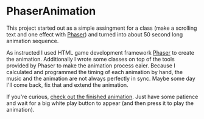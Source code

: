 # PhaserAnimation

This project started out as a simple assingment for a class (make a scrolling text and one effect with [Phaser](http://phaser.io)) and turned into about 50 second long animation sequence.

As instructed I used HTML game development framework [Phaser](http://phaser.io) to create the animation. Additionally I wrote some classes on top of the tools provided by Phaser to make the animation process eaier. Because I calculated and programmed the timing of each animation by hand, the music and the animation are not always perfectly in sync. Maybe some day I'll come back, fix that and extend the animation.

If you're curious, [check out the finished animation](http://rajala.me/PhaserAnimation/). Just have some patience and wait for a big white play button to appear (and then press it to play the animation).
